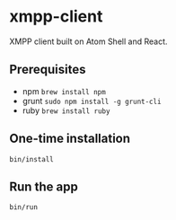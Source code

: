 # xmpp-client
XMPP client built on Atom Shell and React.


## Prerequisites

* npm `brew install npm`
* grunt `sudo npm install -g grunt-cli`
* ruby `brew install ruby`


## One-time installation

`bin/install`


## Run the app

`bin/run`
